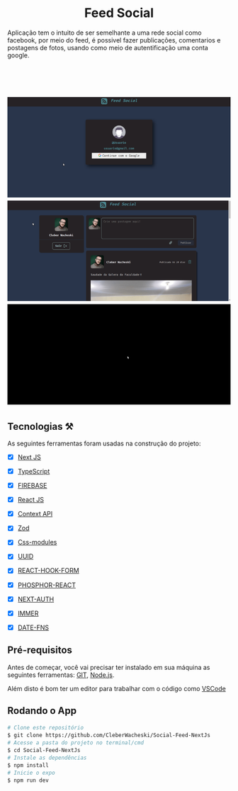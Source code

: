<h1 align="center">Feed Social</h1>

<p align="left">Aplicação tem o intuito de ser semelhante a uma rede social como facebook, por meio do feed, é possivel fazer publicações, comentarios e postagens de fotos, usando como meio de autentificação uma conta google.</p>

##

<br>


<h1 align="left">
  <img src="./github/login.gif"/>
  <img src="./github/Feed.gif"/>
  <img src="./github/upload.gif"/>

</h1>

## Tecnologias :hammer_and_pick:

As seguintes ferramentas foram usadas na construção do projeto:

- [x] [Next JS](https://nextjs.org/)
- [x] [TypeScript](https://www.typescriptlang.org/)
- [x] [FIREBASE](https://firebase.google.com/)
- [x] [React JS](https://pt-br.reactjs.org/)
- [x] [Context API](https://pt-br.reactjs.org/docs/context.html)
- [x] [Zod](https://github.com/colinhacks/zod)
- [x] [Css-modules](https://github.com/css-modules/css-modules)
- [x] [UUID](https://www.npmjs.com/package/uuid) 
- [x] [REACT-HOOK-FORM](https://react-hook-form.com/)
- [x] [PHOSPHOR-REACT](https://phosphoricons.com/)
- [x] [NEXT-AUTH](https://next-auth.js.org/)
- [x] [IMMER](https://github.com/immerjs/immer)
- [x] [DATE-FNS](https://date-fns.org/)


## Pré-requisitos

Antes de começar, você vai precisar ter instalado em sua máquina as seguintes ferramentas:
[GIT](https://git-scm.com/), [Node.js](https://nodejs.org/en/).

Além disto é bom ter um editor para trabalhar com o código como [VSCode](https://code.visualstudio.com/)


## Rodando o App

```bash
# Clone este repositório
$ git clone https://github.com/CleberWacheski/Social-Feed-NextJs
# Acesse a pasta do projeto no terminal/cmd
$ cd Social-Feed-NextJs
# Instale as dependências
$ npm install 
# Inicie o expo
$ npm run dev
```





